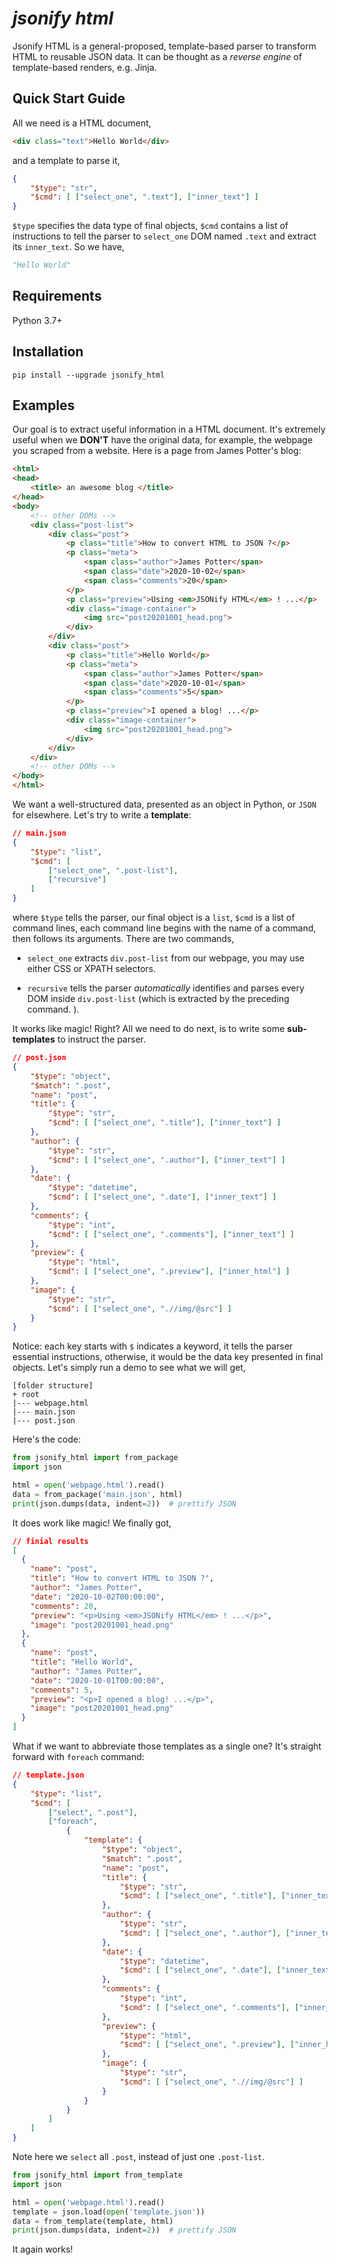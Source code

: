 # *jsonify html*

Jsonify HTML is a general-proposed, template-based parser to transform HTML to reusable JSON data. It can be thought as a *reverse engine* of template-based renders, e.g. Jinja.

## Quick Start Guide

All we need is a HTML document,

```html
<div class="text">Hello World</div>
```

and a template to parse it,

```json
{
    "$type": "str",
    "$cmd": [ ["select_one", ".text"], ["inner_text"] ]
}
```

`$type` specifies the data type of final objects, `$cmd` contains a list of instructions to tell the parser to `select_one`  DOM named `.text` and extract its `inner_text`. So we have,

```python
"Hello World"
```

## Requirements

Python 3.7+

## Installation

```shell
pip install --upgrade jsonify_html
```

## Examples

Our goal is to extract useful information in a HTML document. It's extremely useful when we **DON'T** have the original data, for example, the webpage you scraped from a website. Here is a page from James Potter's blog:

```html
<html>
<head>
    <title> an awesome blog </title>
</head>
<body>
    <!-- other DOMs -->
    <div class="post-list">
        <div class="post">
            <p class="title">How to convert HTML to JSON ?</p>
            <p class="meta">
                <span class="author">James Potter</span>
                <span class="date">2020-10-02</span>
                <span class="comments">20</span>
            </p>
            <p class="preview">Using <em>JSONify HTML</em> ! ...</p>
            <div class="image-container">
                <img src="post20201001_head.png">
            </div>
        </div>
        <div class="post">
            <p class="title">Hello World</p>
            <p class="meta">
                <span class="author">James Potter</span>
                <span class="date">2020-10-01</span>
                <span class="comments">5</span>
            </p>
            <p class="preview">I opened a blog! ...</p>
            <div class="image-container">
                <img src="post20201001_head.png">
            </div>
        </div>
    </div>
    <!-- other DOMs -->
</body>
</html>
```

We want a well-structured data, presented as an object  in Python, or `JSON` for elsewhere. Let's try to write a **template**:

```json
// main.json
{
    "$type": "list",
    "$cmd": [
        ["select_one", ".post-list"],
        ["recursive"]
    ]
}
```

where `$type` tells the parser, our final object is a `list`, `$cmd`  is a list of command lines, each command line begins with the name of a command, then follows its arguments. There are two commands,

* `select_one` extracts `div.post-list` from our webpage, you may use either CSS or XPATH selectors.  

* `recursive` tells the parser *automatically* identifies and parses every DOM inside `div.post-list` (which is extracted by the preceding command. ).

It works like magic! Right? All we need to do next, is to write some **sub-templates** to instruct the parser.

```json
// post.json
{
    "$type": "object",
    "$match": ".post",
    "name": "post",
    "title": {
        "$type": "str",
        "$cmd": [ ["select_one", ".title"], ["inner_text"] ]
    },
    "author": {
        "$type": "str",
        "$cmd": [ ["select_one", ".author"], ["inner_text"] ]
    },
    "date": {
        "$type": "datetime",
        "$cmd": [ ["select_one", ".date"], ["inner_text"] ]
    },
    "comments": {
        "$type": "int",
        "$cmd": [ ["select_one", ".comments"], ["inner_text"] ]
    },
    "preview": {
        "$type": "html",
        "$cmd": [ ["select_one", ".preview"], ["inner_html"] ]
    },
    "image": {
        "$type": "str",
        "$cmd": [ ["select_one", ".//img/@src"] ]
    }
}
```

Notice: each key starts with `$` indicates a keyword, it tells the parser essential instructions, otherwise, it would be the data key presented in final objects. Let's simply run a demo to see what we will get,

```
[folder structure]
+ root
|--- webpage.html
|--- main.json
|--- post.json
```

Here's the code:

```python
from jsonify_html import from_package
import json

html = open('webpage.html').read()
data = from_package('main.json', html)
print(json.dumps(data, indent=2))  # prettify JSON
```

It does work like magic! We finally got,

```json
// finial results
[
  {
    "name": "post",
    "title": "How to convert HTML to JSON ?",
    "author": "James Potter",
    "date": "2020-10-02T00:00:00",
    "comments": 20,
    "preview": "<p>Using <em>JSONify HTML</em> ! ...</p>",
    "image": "post20201001_head.png"
  },
  {
    "name": "post",
    "title": "Hello World",
    "author": "James Potter",
    "date": "2020-10-01T00:00:00",
    "comments": 5,
    "preview": "<p>I opened a blog! ...</p>",
    "image": "post20201001_head.png"
  }
]
```

What if we want to abbreviate those templates as a single one? It's straight forward with `foreach` command:

```json
// template.json
{
    "$type": "list",
    "$cmd": [
        ["select", ".post"],
        ["foreach",
            {
                "template": {
                    "$type": "object",
                    "$match": ".post",
                    "name": "post",
                    "title": {
                        "$type": "str",
                        "$cmd": [ ["select_one", ".title"], ["inner_text"] ]
                    },
                    "author": {
                        "$type": "str",
                        "$cmd": [ ["select_one", ".author"], ["inner_text"] ]
                    },
                    "date": {
                        "$type": "datetime",
                        "$cmd": [ ["select_one", ".date"], ["inner_text"] ]
                    },
                    "comments": {
                        "$type": "int",
                        "$cmd": [ ["select_one", ".comments"], ["inner_text"] ]
                    },
                    "preview": {
                        "$type": "html",
                        "$cmd": [ ["select_one", ".preview"], ["inner_html"] ]
                    },
                    "image": {
                        "$type": "str",
                        "$cmd": [ ["select_one", ".//img/@src"] ]
                    }
                }
            }
        ]
    ]
}
```

 Note here we `select` all `.post`, instead of just one `.post-list`.

```python
from jsonify_html import from_template
import json

html = open('webpage.html').read()
template = json.load(open('template.json'))
data = from_template(template, html)
print(json.dumps(data, indent=2))  # prettify JSON
```

It again works!